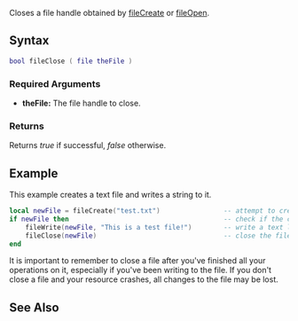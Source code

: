 Closes a file handle obtained by [fileCreate](/docs/fileCreate.md "wikilink") or [fileOpen](/fileOpen.md "wikilink").

Syntax
------

``` lua
bool fileClose ( file theFile )
```

### Required Arguments

-   **theFile:** The file handle to close.

### Returns

Returns *true* if successful, *false* otherwise.

Example
-------

This example creates a text file and writes a string to it.

``` lua
local newFile = fileCreate("test.txt")                -- attempt to create a new file
if newFile then                                       -- check if the creation succeeded
    fileWrite(newFile, "This is a test file!")        -- write a text line
    fileClose(newFile)                                -- close the file once you're done with it
end
```

It is important to remember to close a file after you've finished all your operations on it, especially if you've been writing to the file. If you don't close a file and your resource crashes, all changes to the file may be lost.

See Also
--------

